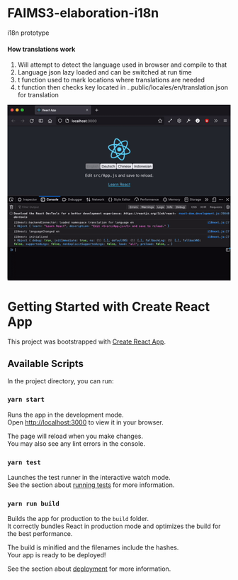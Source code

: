 # FAIMS3-elaboration-i18n
i18n prototype

#### How translations work

1. Will attempt to detect the language used in browser and compile to that
1. Language json lazy loaded and can be switched at run time 
1. t function used to mark locations where translations are needed
1. t function then checks key located in ..public/locales/en/translation.json for translation



![gif](https://github.com/FAIMS/FAIMS3-elaboration-i18n/blob/main/translationExample.gif)
# Getting Started with Create React App

This project was bootstrapped with [Create React App](https://github.com/facebook/create-react-app).

## Available Scripts

In the project directory, you can run:

### `yarn start`

Runs the app in the development mode.\
Open [http://localhost:3000](http://localhost:3000) to view it in your browser.

The page will reload when you make changes.\
You may also see any lint errors in the console.

### `yarn test`

Launches the test runner in the interactive watch mode.\
See the section about [running tests](https://facebook.github.io/create-react-app/docs/running-tests) for more information.

### `yarn run build`

Builds the app for production to the `build` folder.\
It correctly bundles React in production mode and optimizes the build for the best performance.

The build is minified and the filenames include the hashes.\
Your app is ready to be deployed!

See the section about [deployment](https://facebook.github.io/create-react-app/docs/deployment) for more information.
